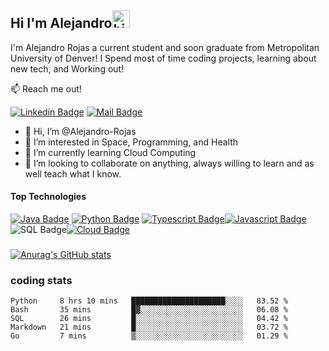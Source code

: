 ## Hi I'm Alejandro<img src="https://user-images.githubusercontent.com/1303154/88677602-1635ba80-d120-11ea-84d8-d263ba5fc3c0.gif" width="28px" alt="hi">

I'm Alejandro Rojas a current student and soon graduate from Metropolitan University of Denver! I Spend most of time coding projects, learning about new tech, and Working out!

:mailbox: Reach me out!

[![Linkedin Badge](https://img.shields.io/badge/-Alejandro_Rojas-0e76a8?style=flat&labelColor=0e76a8&logo=linkedin&logoColor=white)](https://www.linkedin.com/in/alejandro-rojas-77b858161/)  [![Mail Badge](https://img.shields.io/badge/-Email-c0392b?style=flat&labelColor=c0392b&logo=gmail&logoColor=white)](mailto:rojas.alejandro303@gmail.com)

<!-- TODO: Add last video link -->

- 👋 Hi, I’m @Alejandro-Rojas
- 👀 I’m interested in Space, Programming, and Health 
- 🌱 I’m currently learning Cloud Computing
- 💞️ I’m looking to collaborate on anything, always willing to learn and as well teach what I know.


#### Top Technologies

<!-- TODO: Make technologies links takes you to repositories -->

[![Java Badge](https://img.shields.io/badge/-Java-red?style=for-the-badge&labelColor=black&logo=Java&logoColor=)](#) [![Python Badge](https://img.shields.io/badge/-Python-F0DB4F?style=for-the-badge&labelColor=black&logo=Python&logoColor=)](#) [![Typescript Badge](https://img.shields.io/badge/-Golang-007acc?style=for-the-badge&labelColor=black&logo=Go&logoColor=007acc)](#)[![Javascript Badge](https://img.shields.io/badge/-Javascript-F0DB4F?style=for-the-badge&labelColor=black&logo=javascript&logoColor=F0DB4F)](#) ![SQL Badge](https://img.shields.io/badge/-SQL-blue?style=for-the-badge&labelColor=black&logo=mysql&logoColor=blue)[![Cloud Badge](https://img.shields.io/badge/-Cloud_Computing-orange?style=for-the-badge&labelColor=black&logo=amazon&logoColor=)](#)


###
[![Anurag's GitHub stats](https://github-readme-stats.vercel.app/api?username=Alejandro-Rojas&hide=contribs,prs&theme=tokyonight)](https://github.com/anuraghazra/github-readme-stats)

### coding stats


<!--START_SECTION:waka-->
```text
Python     8 hrs 10 mins   █████████████████████░░░░   83.52 % 
Bash       35 mins         █▓░░░░░░░░░░░░░░░░░░░░░░░   06.08 % 
SQL        26 mins         █░░░░░░░░░░░░░░░░░░░░░░░░   04.42 % 
Markdown   21 mins         █░░░░░░░░░░░░░░░░░░░░░░░░   03.72 % 
Go         7 mins          ▒░░░░░░░░░░░░░░░░░░░░░░░░   01.29 % 
```
<!--END_SECTION:waka-->


<!---
Alejandro-Rojas/Alejandro-Rojas is a ✨ special ✨ repository because its `README.md` (this file) appears on your GitHub profile.
You can click the Preview link to take a look at your changes.
--->










